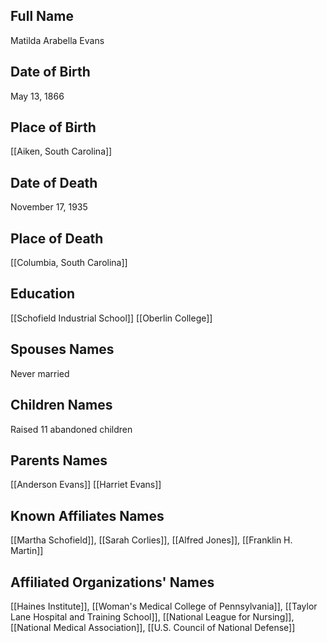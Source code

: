 ## Full Name
Matilda Arabella Evans

## Date of Birth
May 13, 1866

## Place of Birth
[[Aiken, South Carolina]]

## Date of Death
November 17, 1935

## Place of Death
[[Columbia, South Carolina]]

## Education
[[Schofield Industrial School]]
[[Oberlin College]]

## Spouses Names
Never married

## Children Names
Raised 11 abandoned children

## Parents Names
[[Anderson Evans]]
[[Harriet Evans]]

## Known Affiliates Names
[[Martha Schofield]], [[Sarah Corlies]], [[Alfred Jones]], [[Franklin H. Martin]]

## Affiliated Organizations' Names
[[Haines Institute]], [[Woman's Medical College of Pennsylvania]], [[Taylor Lane Hospital and Training School]], [[National League for Nursing]], [[National Medical Association]], [[U.S. Council of National Defense]]

